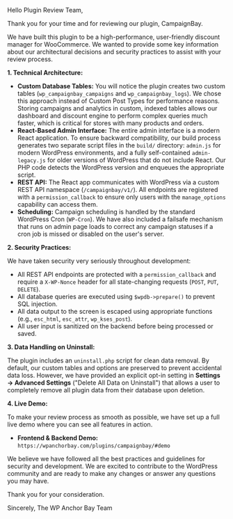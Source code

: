 Hello Plugin Review Team,

Thank you for your time and for reviewing our plugin, CampaignBay.

We have built this plugin to be a high-performance, user-friendly discount manager for WooCommerce. We wanted to provide some key information about our architectural decisions and security practices to assist with your review process.

**1. Technical Architecture:**

- **Custom Database Tables:** You will notice the plugin creates two custom tables (`wp_campaignbay_campaigns` and `wp_campaignbay_logs`). We chose this approach instead of Custom Post Types for performance reasons. Storing campaigns and analytics in custom, indexed tables allows our dashboard and discount engine to perform complex queries much faster, which is critical for stores with many products and orders.
- **React-Based Admin Interface:** The entire admin interface is a modern React application. To ensure backward compatibility, our build process generates two separate script files in the `build/` directory: `admin.js` for modern WordPress environments, and a fully self-contained `admin-legacy.js` for older versions of WordPress that do not include React. Our PHP code detects the WordPress version and enqueues the appropriate script.
- **REST API:** The React app communicates with WordPress via a custom REST API namespace (`/campaignbay/v1/`). All endpoints are registered with a `permission_callback` to ensure only users with the `manage_options` capability can access them.
- **Scheduling:** Campaign scheduling is handled by the standard WordPress Cron (`WP-Cron`). We have also included a failsafe mechanism that runs on admin page loads to correct any campaign statuses if a cron job is missed or disabled on the user's server.

**2. Security Practices:**

We have taken security very seriously throughout development:

- All REST API endpoints are protected with a `permission_callback` and require a `X-WP-Nonce` header for all state-changing requests (`POST`, `PUT`, `DELETE`).
- All database queries are executed using `$wpdb->prepare()` to prevent SQL injection.
- All data output to the screen is escaped using appropriate functions (e.g., `esc_html`, `esc_attr`, `wp_kses_post`).
- All user input is sanitized on the backend before being processed or saved.

**3. Data Handling on Uninstall:**

The plugin includes an `uninstall.php` script for clean data removal. By default, our custom tables and options are preserved to prevent accidental data loss. However, we have provided an explicit opt-in setting in **Settings → Advanced Settings** ("Delete All Data on Uninstall") that allows a user to completely remove all plugin data from their database upon deletion.

**4. Live Demo:**

To make your review process as smooth as possible, we have set up a full live demo where you can see all features in action.

- **Frontend & Backend Demo:** `https://wpanchorbay.com/plugins/campaignbay/#demo`

We believe we have followed all the best practices and guidelines for security and development. We are excited to contribute to the WordPress community and are ready to make any changes or answer any questions you may have.

Thank you for your consideration.

Sincerely,
The WP Anchor Bay Team
